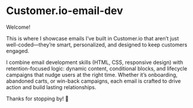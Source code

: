 # Customer.io-email-dev

Welcome!

This is where I showcase emails I’ve built in Customer.io that aren’t just well-coded—they’re smart, personalized, and designed to keep customers engaged.

I combine email development skills (HTML, CSS, responsive design) with retention-focused logic: dynamic content, conditional blocks, and lifecycle campaigns that nudge users at the right time. Whether it’s onboarding, abandoned carts, or win-back campaigns, each email is crafted to drive action and build lasting relationships.

Thanks for stopping by! 🚀
